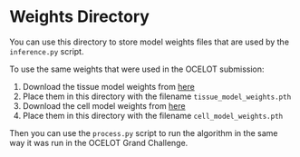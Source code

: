 # Weights Directory

You can use this directory to store model weights files that are used by the `inference.py` script.

To use the same weights that were used in the OCELOT submission:

1. Download the tissue model weights from [here]()
2. Place them in this directory with the filename `tissue_model_weights.pth`
3. Download the cell model weights from [here]()
4. Place them in this directory with the filename `cell_model_weights.pth`

Then you can use the `process.py` script to run the algorithm in the same way it was run in the OCELOT Grand Challenge.